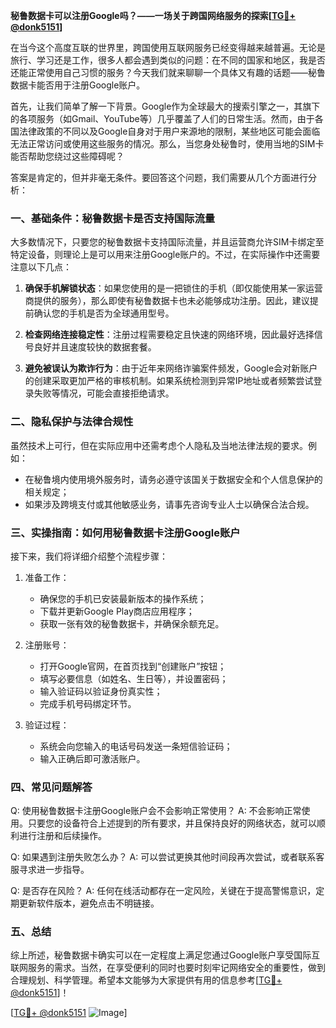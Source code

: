 **秘鲁数据卡可以注册Google吗？——一场关于跨国网络服务的探索[[TG💪+ @donk5151](https://t.me/s/donk5151)]**

在当今这个高度互联的世界里，跨国使用互联网服务已经变得越来越普遍。无论是旅行、学习还是工作，很多人都会遇到类似的问题：在不同的国家和地区，我是否还能正常使用自己习惯的服务？今天我们就来聊聊一个具体又有趣的话题——秘鲁数据卡能否用于注册Google账户。

首先，让我们简单了解一下背景。Google作为全球最大的搜索引擎之一，其旗下的各项服务（如Gmail、YouTube等）几乎覆盖了人们的日常生活。然而，由于各国法律政策的不同以及Google自身对于用户来源地的限制，某些地区可能会面临无法正常访问或使用这些服务的情况。那么，当您身处秘鲁时，使用当地的SIM卡能否帮助您绕过这些障碍呢？

答案是肯定的，但并非毫无条件。要回答这个问题，我们需要从几个方面进行分析：

### 一、基础条件：秘鲁数据卡是否支持国际流量

大多数情况下，只要您的秘鲁数据卡支持国际流量，并且运营商允许SIM卡绑定至特定设备，则理论上是可以用来注册Google账户的。不过，在实际操作中还需要注意以下几点：

1. **确保手机解锁状态**：如果您使用的是一把锁住的手机（即仅能使用某一家运营商提供的服务），那么即使有秘鲁数据卡也未必能够成功注册。因此，建议提前确认您的手机是否为全球通用型号。
   
2. **检查网络连接稳定性**：注册过程需要稳定且快速的网络环境，因此最好选择信号良好并且速度较快的数据套餐。

3. **避免被误认为欺诈行为**：由于近年来网络诈骗案件频发，Google会对新账户的创建采取更加严格的审核机制。如果系统检测到异常IP地址或者频繁尝试登录失败等情况，可能会直接拒绝请求。

### 二、隐私保护与法律合规性

虽然技术上可行，但在实际应用中还需考虑个人隐私及当地法律法规的要求。例如：

- 在秘鲁境内使用境外服务时，请务必遵守该国关于数据安全和个人信息保护的相关规定；
- 如果涉及跨境支付或其他敏感业务，请事先咨询专业人士以确保合法合规。

### 三、实操指南：如何用秘鲁数据卡注册Google账户

接下来，我们将详细介绍整个流程步骤：

1. 准备工作：
   - 确保您的手机已安装最新版本的操作系统；
   - 下载并更新Google Play商店应用程序；
   - 获取一张有效的秘鲁数据卡，并确保余额充足。

2. 注册账号：
   - 打开Google官网，在首页找到“创建账户”按钮；
   - 填写必要信息（如姓名、生日等），并设置密码；
   - 输入验证码以验证身份真实性；
   - 完成手机号码绑定环节。

3. 验证过程：
   - 系统会向您输入的电话号码发送一条短信验证码；
   - 输入正确后即可激活账户。

### 四、常见问题解答

Q: 使用秘鲁数据卡注册Google账户会不会影响正常使用？
A: 不会影响正常使用。只要您的设备符合上述提到的所有要求，并且保持良好的网络状态，就可以顺利进行注册和后续操作。

Q: 如果遇到注册失败怎么办？
A: 可以尝试更换其他时间段再次尝试，或者联系客服寻求进一步指导。

Q: 是否存在风险？
A: 任何在线活动都存在一定风险，关键在于提高警惕意识，定期更新软件版本，避免点击不明链接。

### 五、总结

综上所述，秘鲁数据卡确实可以在一定程度上满足您通过Google账户享受国际互联网服务的需求。当然，在享受便利的同时也要时刻牢记网络安全的重要性，做到合理规划、科学管理。希望本文能够为大家提供有用的信息参考[[TG💪+ @donk5151](https://t.me/s/donk5151)]！

[[TG💪+ @donk5151](https://t.me/s/donk5151) ![Image](https://i.postimg.cc/rwNCRYN7/Snipaste-2025-04-30-17-27-05.png)]